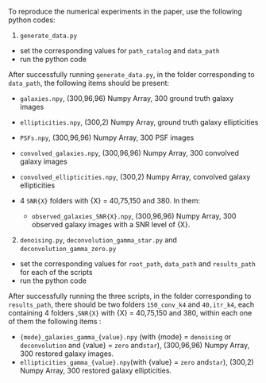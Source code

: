 To reproduce the numerical experiments in the paper, use the following python
codes:

1. `generate_data.py`
  * set the corresponding values for `path_catalog` and `data_path`
  * run the python code

After successfully running `generate_data.py`, in the folder corresponding to
`data_path`, the following items should be present:

* `galaxies.npy`, (300,96,96) Numpy Array, 300 ground truth galaxy images
* `ellipticities.npy`, (300,2) Numpy Array, ground truth galaxy ellipticities
* `PSFs.npy`, (300,96,96) Numpy Array, 300 PSF images
* `convolved_galaxies.npy`, (300,96,96) Numpy Array, 300 convolved galaxy images
* `convolved_ellipticities.npy`, (300,2) Numpy Array, convolved galaxy
ellipticities
* 4 `SNR{X}` folders with {X} = 40,75,150 and 380. In them:

  -  `observed_galaxies_SNR{X}.npy`, (300,96,96) Numpy Array, 300 observed
  galaxy images with a SNR level of {X}.

2. `denoising.py`, `deconvolution_gamma_star.py` and
`deconvolution_gamma_zero.py`
  * set the corresponding values for `root_path`, `data_path` and `results_path`
  for each of the scripts
  * run the python code

After successfully running the three scripts, in the folder corresponding to
`results_path`, there should be two folders `150_conv_k4` and `40,itr_k4`, each
containing 4 folders ,`SNR{X}` with {X} = 40,75,150 and 380, within each one of
them the following items :

* `{mode}_galaxies_gamma_{value}.npy` (with {mode} = `denoising` or
`deconvolution` and {value} = `zero` and`star`), (300,96,96) Numpy Array, 300
restored galaxy images.
* `ellipticities_gamma_{value}.npy`(with {value} = `zero` and`star`), (300,2)
 Numpy Array, 300 restored galaxy ellipticities.
